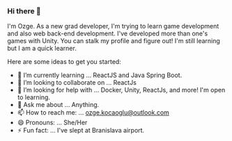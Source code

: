 ### Hi there 👋
I'm Ozge. As a new grad developer, I'm trying to learn game development and also web back-end development. 
I've developed more than one's games with Unity. You can stalk my profile and figure out!
I'm still learning but I am a quick learner.


Here are some ideas to get you started:

- 🌱 I’m currently learning ... ReactJS and Java Spring Boot.
- 👯 I’m looking to collaborate on ... ReactJs
- 🤔 I’m looking for help with ... Docker, Unity, ReactJs, and more! I'm open to learning.
- 💬 Ask me about ... Anything.
- 📫 How to reach me: ... ozge.kocaoglu@outlook.com
- 😄 Pronouns: ... She/Her
- ⚡ Fun fact: ... I've slept at Branislava airport.
